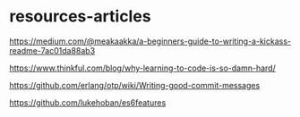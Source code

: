 # resources-articles

https://medium.com/@meakaakka/a-beginners-guide-to-writing-a-kickass-readme-7ac01da88ab3

https://www.thinkful.com/blog/why-learning-to-code-is-so-damn-hard/

https://github.com/erlang/otp/wiki/Writing-good-commit-messages

https://github.com/lukehoban/es6features


